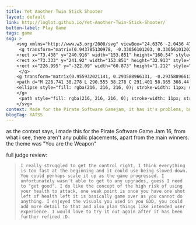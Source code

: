 ```yaml
---
title: Yet Another Twin Stick Shooter
layout: default
link: http://loglot.github.io/Yet-Another-Twin-Stick-Shooter/
button-label: Play Game
tags: game
svg: >
    <svg xmlns="http://www.w3.org/2000/svg" viewBox="24.6376 -2.0436 471.9267 479.2732" width="100px" height="100px">
     <g transform="matrix(0.943785130978, -0.33056101203, 0.33056101203, 0.943785130978, -28.191267436282, 44.827668115789)" style="transform-origin: 180.6px 321.186px;">
    <rect x="73.438" y="240.916" width="153.851" height="160.54" style="fill: rgba(216, 216, 216, 0); stroke-width: 11px; stroke: rgb(0, 0, 0);"/>
    <rect x="73.333" y="241.92" width="153.851" height="32.913" style="fill: rgba(216, 216, 216, 0); stroke-width: 11px; stroke: rgb(0, 0, 0);"/>
    <rect x="226.995" y="-322.09" width="60.873" height="1.212" style="fill: rgba(216, 216, 216, 0); stroke-width: 11px; stroke: rgb(0, 0, 0);" transform="matrix(1, 0, 0, -1, 0, 0)"/>
     </g>
    <g transform="matrix(0.955932021141, 0.293588966131, -0.293588966131, 0.955932021141, 34.534898658034, 24.183902688498)" style="transform-origin: 330.098px 117.627px;">
    <path d="M 228.741 38.278 L 290.555 38.278 C 291.401 58.965 308.44 75.476 329.334 75.476 C 350.228 75.476 367.267 58.965 368.113 38.278 L 431.454 38.278 L 431.454 236.984 L 228.741 236.984 Z" style="fill: rgba(216, 216, 216, 0); stroke-width: 11px; stroke: rgb(0, 0, 0);"/>
    <ellipse style="fill: rgba(216, 216, 216, 0); stroke-width: 11px; stroke: rgb(0, 0, 0);" cx="329.334" cy="37.082" rx="38.812" ry="38.812"/>
    </g>
     <path style="fill: rgba(216, 216, 216, 0); stroke-width: 11px; stroke: rgb(0, 0, 0);" d="M 184.626 318.551 L 271.401 236.427"/>
    </svg>
context: Made for the Pirate Software Gamejam, it has it's problems, but i love it, made in half the time that was alocated
blogTag: YATSS
---
```

as the context says, i made this for the Pirate Software Game Jam 16, from what i see, there aren't any public placements, apart from the main winners. the theme was "You are the Weapon"


full judge review:

>```I really struggled to get the control right, I think everything is too fast at the beginning and it could use being slowed down. You could perhaps scale it up as the game progressed. I unfortunately wasn't able to get to any upgrades, guess I need to "get good". I do like the concept of the high risk of using your health to attack, one weak point is once you have one shot left of health left it is basically game over as you cannot do anything. I enjoyed the visuals you used in you GDD, you could add more detail to that and also plan things like intended user experience. I would love to try it out again after it has been further refined :D.```

